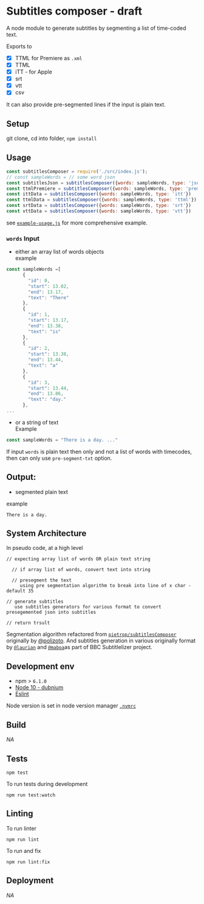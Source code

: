# Subtitles composer - draft 

A node module to generate subtitles by segmenting a list of time-coded text.

Exports to 
- [x] TTML for Premiere as `.xml`
- [x] TTML 
- [x] iTT - for Apple 
- [x] srt
- [x] vtt 
- [x] csv 

It can also provide pre-segmented lines if the input is plain text.

## Setup
<!-- _stack - optional_
_How to build and run the code/app_ -->

git clone, cd into folder, `npm install`


## Usage

```js
const subtitlesComposer = require('./src/index.js');
// const sampleWords = // some word json 
const subtitlesJson = subtitlesComposer({words: sampleWords, type: 'json'})
const ttmlPremiere = subtitlesComposer({words: sampleWords, type: 'premiere'})
const ittData = subtitlesComposer({words: sampleWords, type: 'itt'})
const ttmlData = subtitlesComposer({words: sampleWords, type: 'ttml'})
const srtData = subtitlesComposer({words: sampleWords, type: 'srt'})
const vttData = subtitlesComposer({words: sampleWords, type: 'vtt'})
```
see [`example-usage.js`](./example-usage.js) for more comprehensive example.

### `words` Input 
- either an array list of words objects    
example
```js
const sampleWords =[ 
      {
        "id": 0,
        "start": 13.02,
        "end": 13.17,
        "text": "There"
      },
      {
        "id": 1,
        "start": 13.17,
        "end": 13.38,
        "text": "is"
      },
      {
        "id": 2,
        "start": 13.38,
        "end": 13.44,
        "text": "a"
      },
      {
        "id": 3,
        "start": 13.44,
        "end": 13.86,
        "text": "day."
      },
...
```
- or a string of text     
Example
```js
const sampleWords = "There is a day. ..."
```

If input `words` is plain text then only and not a list of words with timecodes, then can only use `pre-segment-txt` option.

## Output: 
- segmented plain text

example

```
There is a day.
```

## System Architecture
<!-- _High level overview of system architecture_ -->

In pseudo code, at a high level 
```
// expecting array list of words OR plain text string

  // if array list of words, convert text into string

  // presegment the text 
     using pre segmentation algorithm to break into line of x char - default 35

// generate subtitles 
   use subtitles generators for various format to convert presegemented json into subtitles

// return trsult
```

Segmentation algorithm refactored from [`pietrop/subtitlesComposer`](https://github.com/pietrop/subtitlesComposer) originally by [@polizoto](https://github.com/polizoto). 
And subtitles generation in various originally format by [`@laurian`](https://github.com/laurian) and [`@maboa`](https://github.com/maboa)as part of BBC Subtitlelizer project.

## Development env
 <!-- _How to run the development environment_
_Coding style convention ref optional, eg which linter to use_
_Linting, github pre-push hook - optional_ -->

- npm > `6.1.0`
- [Node 10 - dubnium](https://scotch.io/tutorials/whats-new-in-node-10-dubnium)
- [Eslint](https://eslint.org/)

Node version is set in node version manager [`.nvmrc`](https://github.com/creationix/nvm#nvmrc)

## Build
<!-- _How to run build_ -->

_NA_

## Tests
<!-- _How to carry out tests_ -->

```
npm test
```

To run tests during development

```
npm run test:watch
```

## Linting
To run linter

```
npm run lint
```

To run and fix
```
npm run lint:fix
```

## Deployment
<!-- _How to deploy the code/app into test/staging/production_ -->

_NA_